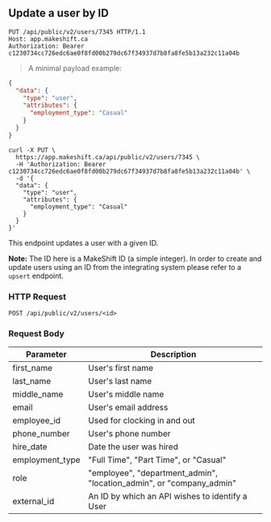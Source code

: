 ## Update a user by ID

```http
PUT /api/public/v2/users/7345 HTTP/1.1
Host: app.makeshift.ca
Authorization: Bearer c1230734cc726edc6ae0f8fd00b279dc67f34937d7b8fa8fe5b13a232c11a04b
```

> A minimal payload example:

```json
{
  "data": {
    "type": "user",
    "attributes": {
      "employment_type": "Casual"
    }
  }
}
```

```shell
curl -X PUT \
  https://app.makeshift.ca/api/public/v2/users/7345 \
  -H 'Authorization: Bearer c1230734cc726edc6ae0f8fd00b279dc67f34937d7b8fa8fe5b13a232c11a04b' \
  -d '{
  "data": {
    "type": "user",
    "attributes": {
      "employment_type": "Casual"
    }
  }
}'
```

This endpoint updates a user with a given ID.

**Note:** The ID here is a MakeShift ID (a simple integer). In order to create and update users using an ID from the integrating system please refer to a `upsert` endpoint.

### HTTP Request

`POST /api/public/v2/users/<id>`

### Request Body

Parameter          | Description
---------          | -----------
first_name         | User's first name
last_name          | User's last name
middle_name        | User's middle name
email              | User's email address
employee_id        | Used for clocking in and out
phone_number       | User's phone number
hire_date          | Date the user was hired
employment_type    | "Full Time", "Part Time", or "Casual"
role               | "employee", "department_admin", "location_admin", or "company_admin"
external_id        | An ID by which an API wishes to identify a User
